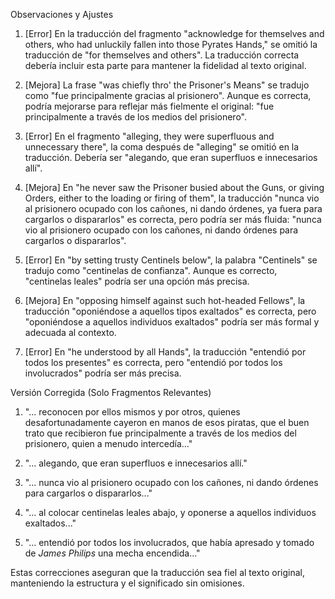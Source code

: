 Observaciones y Ajustes

1. [Error] En la traducción del fragmento "acknowledge for themselves and others, who had unluckily fallen into those Pyrates Hands," se omitió la traducción de "for themselves and others". La traducción correcta debería incluir esta parte para mantener la fidelidad al texto original.

2. [Mejora] La frase "was chiefly thro' the Prisoner's Means" se tradujo como "fue principalmente gracias al prisionero". Aunque es correcta, podría mejorarse para reflejar más fielmente el original: "fue principalmente a través de los medios del prisionero".

3. [Error] En el fragmento "alleging, they were superfluous and unnecessary there", la coma después de "alleging" se omitió en la traducción. Debería ser "alegando, que eran superfluos e innecesarios allí".

4. [Mejora] En "he never saw the Prisoner busied about the Guns, or giving Orders, either to the loading or firing of them", la traducción "nunca vio al prisionero ocupado con los cañones, ni dando órdenes, ya fuera para cargarlos o dispararlos" es correcta, pero podría ser más fluida: "nunca vio al prisionero ocupado con los cañones, ni dando órdenes para cargarlos o dispararlos".

5. [Error] En "by setting trusty Centinels below", la palabra "Centinels" se tradujo como "centinelas de confianza". Aunque es correcto, "centinelas leales" podría ser una opción más precisa.

6. [Mejora] En "opposing himself against such hot-headed Fellows", la traducción "oponiéndose a aquellos tipos exaltados" es correcta, pero "oponiéndose a aquellos individuos exaltados" podría ser más formal y adecuada al contexto.

7. [Error] En "he understood by all Hands", la traducción "entendió por todos los presentes" es correcta, pero "entendió por todos los involucrados" podría ser más precisa.

Versión Corregida (Solo Fragmentos Relevantes)

1. "... reconocen por ellos mismos y por otros, quienes desafortunadamente cayeron en manos de esos piratas, que el buen trato que recibieron fue principalmente a través de los medios del prisionero, quien a menudo intercedía..."

2. "... alegando, que eran superfluos e innecesarios allí."

3. "... nunca vio al prisionero ocupado con los cañones, ni dando órdenes para cargarlos o dispararlos..."

4. "... al colocar centinelas leales abajo, y oponerse a aquellos individuos exaltados..."

5. "... entendió por todos los involucrados, que había apresado y tomado de _James Philips_ una mecha encendida..."

Estas correcciones aseguran que la traducción sea fiel al texto original, manteniendo la estructura y el significado sin omisiones.
